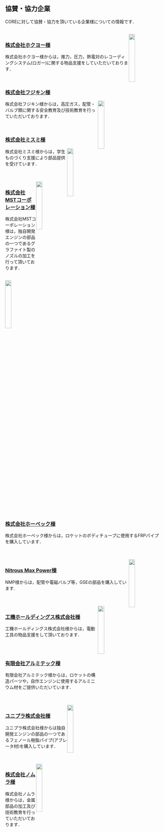 ## 協賛・協力企業

COREに対して協賛・協力を頂いている企業様についての情報です．

<br/>

<img style="float: right;" src="/img/logo-hokuyoh.jpg" width="20%">

### [株式会社ホクヨー様](http://hokuyoh.co.jp/)

株式会社ホクヨー様からは，推力，圧力，熱電対のレコーディングシステム(ロガー)に関する物品支援をしていただいております．

<br/>

### [株式会社フジキン様](https://www.fujikin.co.jp/)
<img style="float: right;" src="/img/logo-fujikin.png" width="20%">

株式会社フジキン様からは，高圧ガス，配管・バルブ類に関する安全教育及び技術教育を行っていただいております．

<br/>

### [株式会社ミスミ様](http://www.misumi.co.jp/)

<img style="float: right;" src="/img/logo-misumi.jpg" width="20%">

株式会社ミスミ様からは，学生ものづくり支援により部品提供を受けています．

<br/>
<br/>
<img style="float: right;" src="/img/logo-mst.jpg" width="20%">

### [株式会社MSTコーポレーション様](http://www.mst-corp.co.jp/)
株式会社MSTコーポレーション様は，独自開発エンジンの部品の一つであるグラファイト製のノズルの加工を行って頂いております．


<br/>

<img style="float: right;" src="/img/logo-hopec.png" width="20%">
<br/>

### [株式会社ホーペック様](http://www.hopec.jp/)

株式会社ホーペック様からは，ロケットのボディチューブに使用するFRPパイプを購入しています．

<br/>
<br/>

<img style="float: right;" src="/img/logo-nmp.png" width="20%">

### [Nitrous Max Power様](https://www.nos-nmp.com/)

NMP様からは，配管や電磁バルブ等，GSEの部品を購入しています. 

<br/>
<br/>

<img style="float: right;" src="/img/logo-hikoki.jpg" width="20%">

### [工機ホールディングス株式会社様](https://www.koki-holdings.co.jp/)
工機ホールディングス株式会社様からは，電動工具の物品支援をして頂いております．

<br/>
<br/>

### [有限会社アルミテック様](https://www.alumitech.co.jp/)
有限会社アルミテック様からは，ロケットの構造パーツや，自作エンジンに使用するアルミニウム材をご提供いただいています．

<br/>
<br/>

<img style="float: right;" src="/img/logo-unipla.png" width="20%">

### [ユニプラ株式会社様](https://www.unipla.co.jp/)
ユニプラ株式会社様からは独自開発エンジンの部品の一つであるフェノール樹脂パイプ(アブレータ材)を購入しています．

<br/>
<br/>

<img style="float: right;" src="/img/logo-NOMURA.png" width="20%">

### [株式会社ノムラ様](http://www.nomura-industory.co.jp/)
株式会社ノムラ様からは，金属部品の加工及び技術教育を行っていただいております．

<br/>